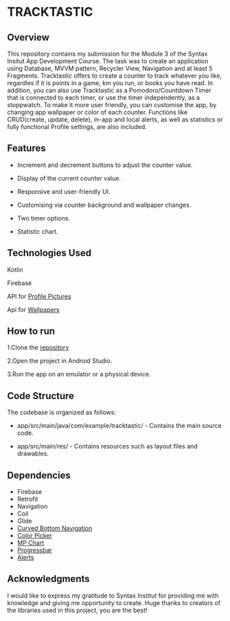 # TRACKTASTIC

## Overview

This repository contains my submission for the Module 3 of the Syntax Insitut App Development
Course. The task
was to create an application using Database, MVVM pattern, Recycler View, Navigation and at least 5
Fragments. Tracktastic offers to create a counter to track whatever you like, regardles if it is
points in a game, km you run, or books you have read.
In addition, you can also use Tracktastic as a Pomodoro/Countdown Timer that is connected to each
timer, or use the timer independently, as a stoppwatch.
To make it more user friendly, you can customise the app, by changing app wallpaper or color of each
counter.
Functions like CRUD(create, update, delete), in-app and local alerts, as well as statistics or fully
functional Profile settings, are also included.

## Features

* Increment and decrement buttons to adjust the counter value.

* Display of the current counter value.

* Responsive and user-friendly UI.

* Customising via counter background and wallpaper changes.

* Two timer options.

* Statistic chart.

## Technologies Used

Kotlin

Firebase

API for [Profile Pictures](https://avatar-placeholder.iran.liara.run)

Api for [Wallpapers](https://pixabay.com)

## How to run

1.Clone
the [repository](https://github.com/SI-Classroom-Batch-016/android-praxisprojekt-kuehnjoanna.git)

2.Open the project in Android Studio.

3.Run the app on an emulator or a physical device.

## Code Structure

The codebase is organized as follows:

* app/src/main/java/com/example/tracktastic/ - Contains the main source code.

* app/src/main/res/ - Contains resources such as layout files and drawables.

## Dependencies

* Firebase
* Retrofit
* Navigation
* Coil
* Glide
* [Curved Bottom Navigation](https://github.com/qamarelsafadi/CurvedBottomNavigation)
* [Color Picker](https://github.com/novatien/SmartColorPicker)
* [MP Chart](https://github.com/PhilJay/MPAndroidChart)
* [Progressbar](https://github.com/lopspower/CircularProgressBar)
* [Alerts](https://github.com/Tapadoo/Alerter)

## Acknowledgments

I would like to express my gratitude to Syntax Institut for providing me with knowledge and giving
me opportunity to create.
Huge thanks to creators of the libraries used in this project, you are the best!
